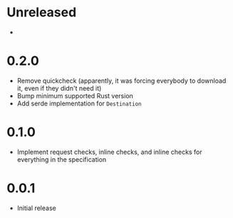 # Unreleased

*

# 0.2.0

* Remove quickcheck (apparently, it was forcing everybody to download it, even if they didn't need it)
* Bump minimum supported Rust version
* Add serde implementation for `Destination`

# 0.1.0

* Implement request checks, inline checks, and inline checks for everything in the specification

# 0.0.1

* Initial release
